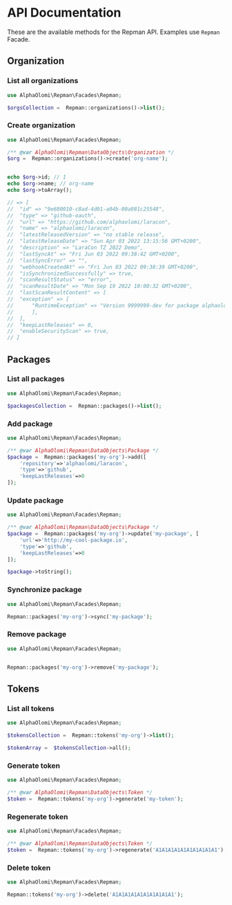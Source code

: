 # API Documentation

These are the available methods for the Repman API. Examples use `Repman` Facade.

## Organization

### List all organizations

```php
use AlphaOlomi\Repman\Facades\Repman;

$orgsCollection =  Repman::organizations()->list();
```

### Create organization

```php
use AlphaOlomi\Repman\Facades\Repman;

/** @var AlphaOlomi\Repman\DataObjects\Organization */
$org =  Repman::organizations()->create('org-name');


echo $org->id; // 1
echo $org->name; // org-name
echo $org->toArray();

// => [
//  "id" => "9e680010-c8ad-4d01-a04b-00a981c25548",
//  "type" => "github-oauth",
//  "url" => "https://github.com/alphaolomi/laracon",
//  "name" => "alphaolomi/laracon",
//  "latestReleasedVersion" => "no stable release",
//  "latestReleaseDate" => "Sun Apr 03 2022 13:15:56 GMT+0200",
//  "description" => "LaraCon TZ 2022 Demo",
//  "lastSyncAt" => "Fri Jun 03 2022 09:38:42 GMT+0200",
//  "lastSyncError" => "",
//  "webhookCreatedAt" => "Fri Jun 03 2022 09:38:39 GMT+0200",
//  "isSynchronizedSuccessfully" => true,
//  "scanResultStatus" => "error",
//  "scanResultDate" => "Mon Sep 19 2022 10:00:32 GMT+0200",
//  "lastScanResultContent" => [
//  "exception" => [
//      "RuntimeException" => "Version 9999999-dev for package alphaolomi/laracon not found",
//      ],
//  ],
//  "keepLastReleases" => 0,
//  "enableSecurityScan" => true,
// ]
```

## Packages

### List all packages

```php
use AlphaOlomi\Repman\Facades\Repman;

$packagesCollection =  Repman::packages()->list();
```

### Add package

```php
use AlphaOlomi\Repman\Facades\Repman;

/** @var AlphaOlomi\Repman\DataObjects\Package */
$package =  Repman::packages('my-org')->add([
    'repository'=>'alphaolomi/laracon',
    'type'=>'github',
    'keepLastReleases'=>0
]);
```

### Update package

```php
use AlphaOlomi\Repman\Facades\Repman;

/** @var AlphaOlomi\Repman\DataObjects\Package */
$package =  Repman::packages('my-org')->update('my-package', [
    'url'=>'http://my-cool-package.io',
    'type'=>'github',
    'keepLastReleases'=>0
]);

$package->toString();
```

### Synchronize package

```php
use AlphaOlomi\Repman\Facades\Repman;

Repman::packages('my-org')->sync('my-package');
```

### Remove package

```php
use AlphaOlomi\Repman\Facades\Repman;


Repman::packages('my-org')->remove('my-package');
```

## Tokens

### List all tokens

```php
use AlphaOlomi\Repman\Facades\Repman;

$tokensCollection =  Repman::tokens('my-org')->list();

$tokenArray =  $tokensCollection->all();
```

### Generate token

```php
use AlphaOlomi\Repman\Facades\Repman;

/** @var AlphaOlomi\Repman\DataObjects\Token */
$token =  Repman::tokens('my-org')->generate('my-token');
```

### Regenerate token

```php
use AlphaOlomi\Repman\Facades\Repman;

/** @var AlphaOlomi\Repman\DataObjects\Token */
$token =  Repman::tokens('my-org')->regenerate('A1A1A1A1A1A1A1A1A1A1');
```

### Delete token

```php
use AlphaOlomi\Repman\Facades\Repman;

Repman::tokens('my-org')->delete('A1A1A1A1A1A1A1A1A1A1');
```

